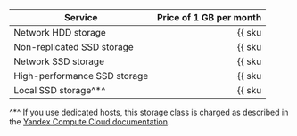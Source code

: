 | Service | Price of 1 GB per month |
|--------------------------------|-----------------------------------------------------------------------:|
| Network HDD storage | {{ sku|USD|mdb.cluster.network-hdd.kafka|month|string }} |
| Non-replicated SSD storage | {{ sku|USD|mdb.cluster.network-ssd-nonreplicated.kafka|month|string }} |
| Network SSD storage | {{ sku|USD|mdb.cluster.network-nvme.kafka|month|string }} |
| High-performance SSD storage | {{ sku|USD|mdb.cluster.network-ssd-io-m3.kafka|month|string }} |
| Local SSD storage^*^ | {{ sku|USD|mdb.cluster.local-nvme.kafka|month|string }} |

^*^ If you use dedicated hosts, this storage class is charged as described in the [Yandex Compute Cloud documentation](../../compute/pricing.md#prices).